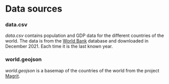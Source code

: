 # Data sources

### data.csv

*data.csv* contains population and GDP data for the different countries of the world. The data is from the [World Bank](https://data.worldbank.org/) database and downloaded in December 2021. Each time it is the last known year. 

### world.geojson

*world.geojson* is a basemap of the countries of the world from the project [Magrit](http://magrit.cnrs.fr/).

